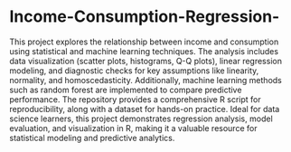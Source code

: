 # Income-Consumption-Regression-
This project explores the relationship between income and consumption using statistical and machine learning techniques. The analysis includes data visualization (scatter plots, histograms, Q-Q plots), linear regression modeling, and diagnostic checks for key assumptions like linearity, normality, and homoscedasticity. Additionally, machine learning methods such as random forest are implemented to compare predictive performance. The repository provides a comprehensive R script for reproducibility, along with a dataset for hands-on practice. Ideal for data science learners, this project demonstrates regression analysis, model evaluation, and visualization in R, making it a valuable resource for statistical modeling and predictive analytics.
